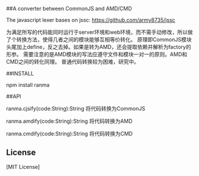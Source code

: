 ##A converter between CommonJS and AMD/CMD

The javascript lexer bases on jssc: https://github.com/army8735/jssc

为满足所写的代码能同时运行于server环境和web环境，而不需手动修改，所以做了个转换方法，使得几者之间的模块能够互相等价转化。
原理即CommonJS模块头尾加上define，反之去掉。如果是转为AMD，还会提取依赖并解析为factory的形参。
需要注意的是AMD模块的写法应遵守文件和模块一对一的原则。AMD和CMD之间的转化同理。
普通代码转换较为困难，研究中。

##INSTALL

npm install ranma

##API

ranma.cjsify(code:String):String
将代码转换为CommonJS

ranma.amdify(code:String):String
将代码转换为AMD

ranma.cmdify(code:String):String
将代码转换为CMD

## License

[MIT License]